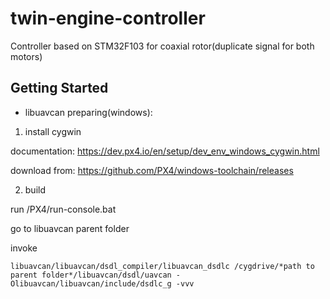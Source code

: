# twin-engine-controller

Controller based on STM32F103 for coaxial rotor(duplicate signal for both motors)

## Getting Started

* libuavcan preparing(windows):

1. install cygwin

documentation: https://dev.px4.io/en/setup/dev_env_windows_cygwin.html

download from: https://github.com/PX4/windows-toolchain/releases

2. build

run /PX4/run-console.bat

go to libuavcan parent folder

invoke 
```
libuavcan/libuavcan/dsdl_compiler/libuavcan_dsdlc /cygdrive/*path to parent folder*/libuavcan/dsdl/uavcan -Olibuavcan/libuavcan/include/dsdlc_g -vvv
```
